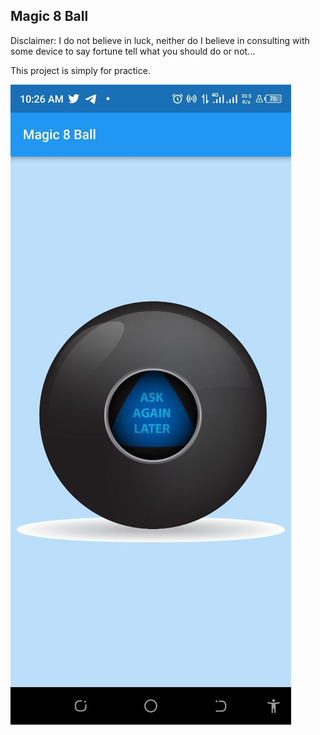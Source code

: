 ## Magic 8 Ball

Disclaimer: I do not believe in luck, neither do I believe in consulting with some device to say fortune tell what you should do or not...

This project is simply for practice.

![](images/m8ball.jpg)